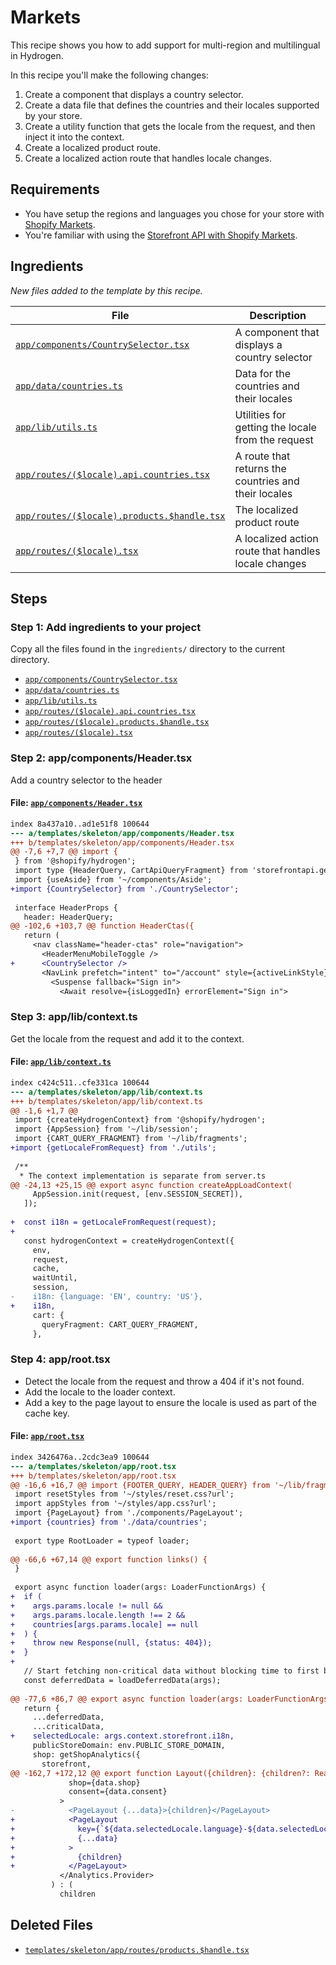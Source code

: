 # Markets

This recipe shows you how to add support for multi-region and multilingual in Hydrogen.

In this recipe you'll make the following changes:

1. Create a component that displays a country selector.
2. Create a data file that defines the countries and their locales supported by your store.
3. Create a utility function that gets the locale from the request, and then inject it into the context.
4. Create a localized product route.
5. Create a localized action route that handles locale changes.


## Requirements

- You have setup the regions and languages you chose for your store with [Shopify Markets](https://help.shopify.com/en/manual/international).
- You're familiar with using the [Storefront API with Shopify Markets](https://shopify.dev/docs/storefronts/headless/building-with-the-storefront-api/markets).


## Ingredients

_New files added to the template by this recipe._

| File | Description |
| --- | --- |
| [`app/components/CountrySelector.tsx`](ingredients/templates/skeleton/app/components/CountrySelector.tsx) | A component that displays a country selector |
| [`app/data/countries.ts`](ingredients/templates/skeleton/app/data/countries.ts) | Data for the countries and their locales |
| [`app/lib/utils.ts`](ingredients/templates/skeleton/app/lib/utils.ts) | Utilities for getting the locale from the request |
| [`app/routes/($locale).api.countries.tsx`](ingredients/templates/skeleton/app/routes/($locale).api.countries.tsx) | A route that returns the countries and their locales |
| [`app/routes/($locale).products.$handle.tsx`](ingredients/templates/skeleton/app/routes/($locale).products.$handle.tsx) | The localized product route |
| [`app/routes/($locale).tsx`](ingredients/templates/skeleton/app/routes/($locale).tsx) | A localized action route that handles locale changes |

## Steps

### Step 1: Add ingredients to your project

Copy all the files found in the `ingredients/` directory to the current directory.

- [`app/components/CountrySelector.tsx`](ingredients/templates/skeleton/app/components/CountrySelector.tsx)
- [`app/data/countries.ts`](ingredients/templates/skeleton/app/data/countries.ts)
- [`app/lib/utils.ts`](ingredients/templates/skeleton/app/lib/utils.ts)
- [`app/routes/($locale).api.countries.tsx`](ingredients/templates/skeleton/app/routes/($locale).api.countries.tsx)
- [`app/routes/($locale).products.$handle.tsx`](ingredients/templates/skeleton/app/routes/($locale).products.$handle.tsx)
- [`app/routes/($locale).tsx`](ingredients/templates/skeleton/app/routes/($locale).tsx)

### Step 2: app/components/Header.tsx

Add a country selector to the header

#### File: [`app/components/Header.tsx`](/templates/skeleton/app/components/Header.tsx)

```diff
index 8a437a10..ad1e51f8 100644
--- a/templates/skeleton/app/components/Header.tsx
+++ b/templates/skeleton/app/components/Header.tsx
@@ -7,6 +7,7 @@ import {
 } from '@shopify/hydrogen';
 import type {HeaderQuery, CartApiQueryFragment} from 'storefrontapi.generated';
 import {useAside} from '~/components/Aside';
+import {CountrySelector} from './CountrySelector';
 
 interface HeaderProps {
   header: HeaderQuery;
@@ -102,6 +103,7 @@ function HeaderCtas({
   return (
     <nav className="header-ctas" role="navigation">
       <HeaderMenuMobileToggle />
+      <CountrySelector />
       <NavLink prefetch="intent" to="/account" style={activeLinkStyle}>
         <Suspense fallback="Sign in">
           <Await resolve={isLoggedIn} errorElement="Sign in">

```

### Step 3: app/lib/context.ts

Get the locale from the request and add it to the context.

#### File: [`app/lib/context.ts`](/templates/skeleton/app/lib/context.ts)

```diff
index c424c511..cfe331ca 100644
--- a/templates/skeleton/app/lib/context.ts
+++ b/templates/skeleton/app/lib/context.ts
@@ -1,6 +1,7 @@
 import {createHydrogenContext} from '@shopify/hydrogen';
 import {AppSession} from '~/lib/session';
 import {CART_QUERY_FRAGMENT} from '~/lib/fragments';
+import {getLocaleFromRequest} from './utils';
 
 /**
  * The context implementation is separate from server.ts
@@ -24,13 +25,15 @@ export async function createAppLoadContext(
     AppSession.init(request, [env.SESSION_SECRET]),
   ]);
 
+  const i18n = getLocaleFromRequest(request);
+
   const hydrogenContext = createHydrogenContext({
     env,
     request,
     cache,
     waitUntil,
     session,
-    i18n: {language: 'EN', country: 'US'},
+    i18n,
     cart: {
       queryFragment: CART_QUERY_FRAGMENT,
     },

```

### Step 4: app/root.tsx

- Detect the locale from the request and throw a 404 if it's not found.
- Add the locale to the loader context.
- Add a key to the page layout to ensure the locale is used as part of
  the cache key.


#### File: [`app/root.tsx`](/templates/skeleton/app/root.tsx)

```diff
index 3426476a..2cdc3ea9 100644
--- a/templates/skeleton/app/root.tsx
+++ b/templates/skeleton/app/root.tsx
@@ -16,6 +16,7 @@ import {FOOTER_QUERY, HEADER_QUERY} from '~/lib/fragments';
 import resetStyles from '~/styles/reset.css?url';
 import appStyles from '~/styles/app.css?url';
 import {PageLayout} from './components/PageLayout';
+import {countries} from './data/countries';
 
 export type RootLoader = typeof loader;
 
@@ -66,6 +67,14 @@ export function links() {
 }
 
 export async function loader(args: LoaderFunctionArgs) {
+  if (
+    args.params.locale != null &&
+    args.params.locale.length !== 2 &&
+    countries[args.params.locale] == null
+  ) {
+    throw new Response(null, {status: 404});
+  }
+
   // Start fetching non-critical data without blocking time to first byte
   const deferredData = loadDeferredData(args);
 
@@ -77,6 +86,7 @@ export async function loader(args: LoaderFunctionArgs) {
   return {
     ...deferredData,
     ...criticalData,
+    selectedLocale: args.context.storefront.i18n,
     publicStoreDomain: env.PUBLIC_STORE_DOMAIN,
     shop: getShopAnalytics({
       storefront,
@@ -162,7 +172,12 @@ export function Layout({children}: {children?: React.ReactNode}) {
             shop={data.shop}
             consent={data.consent}
           >
-            <PageLayout {...data}>{children}</PageLayout>
+            <PageLayout
+              key={`${data.selectedLocale.language}-${data.selectedLocale.country}`}
+              {...data}
+            >
+              {children}
+            </PageLayout>
           </Analytics.Provider>
         ) : (
           children

```

## Deleted Files

- [`templates/skeleton/app/routes/products.$handle.tsx`](/templates/skeleton/templates/skeleton/app/routes/products.$handle.tsx)